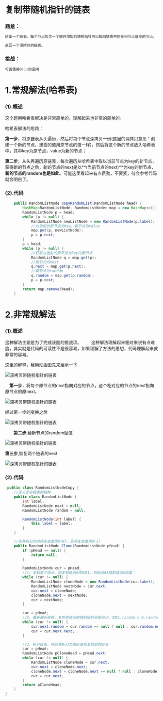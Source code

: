 # 复制带随机指针的链表

### 题意：

```powershell
给出一个链表，每个节点包含一个额外增加的随机指针可以指向链表中的任何节点或空的节点。

返回一个深拷贝的链表。
```

### 挑战：

```powershell
可否使用O(1)的空间
```

# 1.常规解法(哈希表)

### (1).概述

这个题用哈希表解决是非常简单的，理解起来也非常的简单的。

哈希表解法的思路：

**第一步**，将原链表从头遍历，然后将每个节点深拷贝一份(这里的深拷贝意思：创建一个新的节点，里面的值用原节点的值一样)，然后将这个新的节点放入哈希表中，其中key为原节点，value为新的节点；

**第二步**，从头再遍历原链表，每次遍历从哈希表中取以当前节点为key的新节点，获得新的节点之后，新的节点的next是以**(当前节点的next)**为key的新节点，**新的节点的random也是如此**。可能这里看起来有点费劲，不要紧，待会参考代码就会明白了。

### (2).代码

```java
    public RandomListNode copyRandomList(RandomListNode head) {
        HashMap<RandomListNode, RandomListNode> map = new HashMap<>();
        RandomListNode p = head;
        while (p != null) {
            RandomListNode newListNode = new RandomListNode(p.label);
            //以当前的原节点为key，新节点为value
            map.put(p, newListNode);
            p = p.next;
        }
        p = head;
        while (p != null) {
            //获取以当前的原节点为key的新节点
            RandomListNode q = map.get(p);
            //新节点的next
            q.next = map.get(p.next);
            //新节点的random
            q.random = map.get(p.random);
            p = p.next;
        }
        return map.remove(head);
    }
```

# 2.非常规解法

### (1).概述

这种解法主要是为了完成该题的挑战项。
  这种解法理解起来相对来说有点难度，其实就是代码的可读性不是很容易，如果理解了方法的思想，代码理解起来就非常的容易。

这里的解释，我用动画图先来展示一下

![深拷贝带随机指针的链表](http://gitlab.wsh-study.com/xp-study/LeeteCode/blob/master/数据结构/基础数据结构/链表/images/深拷贝带随机指针的链表/深拷贝带随机指针的链表1.gif)

 **第一步**，将每个原节点的next指向对应的节点，这个相对应的节点的next指向原节点的原next。

![深拷贝带随机指针的链表](http://gitlab.wsh-study.com/xp-study/LeeteCode/blob/master/数据结构/基础数据结构/链表/images/深拷贝带随机指针的链表/深拷贝带随机指针的链表2.jpg)

经过第一步的变换之后

![深拷贝带随机指针的链表](http://gitlab.wsh-study.com/xp-study/LeeteCode/blob/master/数据结构/基础数据结构/链表/images/深拷贝带随机指针的链表/深拷贝带随机指针的链表3.jpg)

  **第二步**,给新节点的random赋值

![深拷贝带随机指针的链表](http://gitlab.wsh-study.com/xp-study/LeeteCode/blob/master/数据结构/基础数据结构/链表/images/深拷贝带随机指针的链表/深拷贝带随机指针的链表4.jpg)

**第三步**,恢复两个链表的next

![深拷贝带随机指针的链表](http://gitlab.wsh-study.com/xp-study/LeeteCode/blob/master/数据结构/基础数据结构/链表/images/深拷贝带随机指针的链表/深拷贝带随机指针的链表5.jpg)

### (2).代码

```java
 public class RandomListNodeCopy {
    //定义复杂链表的结构
    public class RandomListNode {
        int label;
        RandomListNode next = null;
        RandomListNode random = null;

        RandomListNode(int label) {
            this.label = label;
        }
    }

    //合并拆分的时间复杂度为O(N)，空间复杂度为O(1)
    public RandomListNode Clone(RandomListNode pHead) {
        if (pHead == null) {
            return null;
        }

        RandomListNode cur = pHead;
        //1、复制每个结点，如复制结点A得到A1，将结点A1插到结点A后面；
        while (cur != null) {
            RandomListNode cloneNode = new RandomListNode(cur.label);
            RandomListNode nextNode = cur.next;
            cur.next = cloneNode;
            cloneNode.next = nextNode;
            cur = nextNode;
        }

        cur = pHead;
        //2、重新遍历链表，复制老结点的随机指针给新结点，如A1.random = A.random.next;
        while (cur != null) {
            cur.next.random = cur.random == null ? null : cur.random.next;
            cur = cur.next.next;
        }

        //3、拆分链表，将链表拆分为原链表和复制后的链表
        cur = pHead;
        RandomListNode pCloneHead = pHead.next;
        while (cur != null) {
            RandomListNode cloneNode = cur.next;
            cur.next = cloneNode.next;
            cloneNode.next = cloneNode.next == null ? null : cloneNode.next.next;
            cur = cur.next;
        }
        return pCloneHead;
    }
}
```


